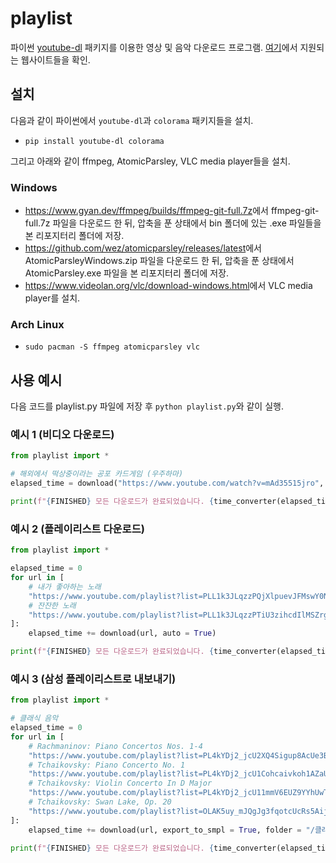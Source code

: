 # playlist

파이썬 [youtube-dl](https://github.com/ytdl-org/youtube-dl) 패키지를 이용한 영상 및 음악 다운로드 프로그램. [여기](https://github.com/ytdl-org/youtube-dl/blob/master/docs/supportedsites.md)에서 지원되는 웹사이트들을 확인.

## 설치

다음과 같이 파이썬에서 `youtube-dl`과 `colorama` 패키지들을 설치.

* `pip install youtube-dl colorama`

그리고 아래와 같이 ffmpeg, AtomicParsley, VLC media player들을 설치.

### Windows

* <https://www.gyan.dev/ffmpeg/builds/ffmpeg-git-full.7z>에서 ffmpeg-git-full.7z 파일을 다운로드 한 뒤, 압축을 푼 상태에서 bin 폴더에 있는 .exe 파일들을 본 리포지터리 폴더에 저장.
* <https://github.com/wez/atomicparsley/releases/latest>에서 AtomicParsleyWindows.zip 파일을 다운로드 한 뒤, 압축을 푼 상태에서 AtomicParsley.exe 파일을 본 리포지터리 폴더에 저장.
* <https://www.videolan.org/vlc/download-windows.html>에서 VLC media player를 설치.

### Arch Linux

* `sudo pacman -S ffmpeg atomicparsley vlc`

## 사용 예시

다음 코드를 playlist.py 파일에 저장 후 `python playlist.py`와 같이 실행.

### 예시 1 (비디오 다운로드)

```py
from playlist import *

# 해외에서 떡상중이라는 공포 카드게임 (우주하마)
elapsed_time = download("https://www.youtube.com/watch?v=mAd35515jro", codec = "mp4", auto = True)

print(f"{FINISHED} 모든 다운로드가 완료되었습니다. {time_converter(elapsed_time)}")
```

### 예시 2 (플레이리스트 다운로드)

```py
from playlist import *

elapsed_time = 0
for url in [
	# 내가 좋아하는 노래
	"https://www.youtube.com/playlist?list=PLL1k3JLqzzPQjXlpuevJFMswY0NjRWdxf",
	# 잔잔한 노래
	"https://www.youtube.com/playlist?list=PLL1k3JLqzzPTiU3zihcdIlMSZrgCCwtw2"
]:
	elapsed_time += download(url, auto = True)

print(f"{FINISHED} 모든 다운로드가 완료되었습니다. {time_converter(elapsed_time)}")
```

### 예시 3 (삼성 플레이리스트로 내보내기)

```py
from playlist import *

# 클래식 음악
elapsed_time = 0
for url in [
	# Rachmaninov: Piano Concertos Nos. 1-4
	"https://www.youtube.com/playlist?list=PL4kYDj2_jcU2XQ4Sigup8AcUe3BIomKt1",
	# Tchaikovsky: Piano Concerto No. 1
	"https://www.youtube.com/playlist?list=PL4kYDj2_jcU1Cohcaivkoh1AZaUeebEc0",
	# Tchaikovsky: Violin Concerto In D Major
	"https://www.youtube.com/playlist?list=PL4kYDj2_jcU11mmV6EUZ9YYhUwTzPSA5L",
	# Tchaikovsky: Swan Lake, Op. 20
	"https://www.youtube.com/playlist?list=OLAK5uy_mJQgJg3fqotcUcRs5AijgBLfderDqIEwE"
]:
	elapsed_time += download(url, export_to_smpl = True, folder = "/클래식 음악", auto = True)

print(f"{FINISHED} 모든 다운로드가 완료되었습니다. {time_converter(elapsed_time)}")
```
